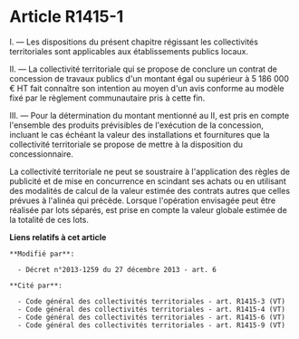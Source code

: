 # Article R1415-1

I. ― Les dispositions du présent chapitre régissant les collectivités territoriales sont applicables aux établissements
publics locaux. 

II. ― La collectivité territoriale qui se propose de conclure un contrat de concession de travaux publics d'un montant égal
ou supérieur à    5 186 000 € HT fait connaître son intention au moyen d'un avis conforme au modèle fixé par le règlement
communautaire pris à cette fin. 

III. ― Pour la détermination du montant mentionné au II, est pris en compte l'ensemble des produits prévisibles de
l'exécution de la concession, incluant le cas échéant la valeur des installations et fournitures que la collectivité
territoriale se propose de mettre à la disposition du concessionnaire. 

La collectivité territoriale ne peut se soustraire à l'application des règles de publicité et de mise en concurrence en
scindant ses achats ou en utilisant des modalités de calcul de la valeur estimée des contrats autres que celles prévues à
l'alinéa qui précède. Lorsque l'opération envisagée peut être réalisée par lots séparés, est prise en compte la valeur
globale estimée de la totalité de ces lots.

**Liens relatifs à cet article**

	**Modifié par**:

	  - Décret n°2013-1259 du 27 décembre 2013 - art. 6

	**Cité par**:

	  - Code général des collectivités territoriales - art. R1415-3 (VT)
	  - Code général des collectivités territoriales - art. R1415-4 (VT)
	  - Code général des collectivités territoriales - art. R1415-6 (VT)
	  - Code général des collectivités territoriales - art. R1415-9 (VT)
